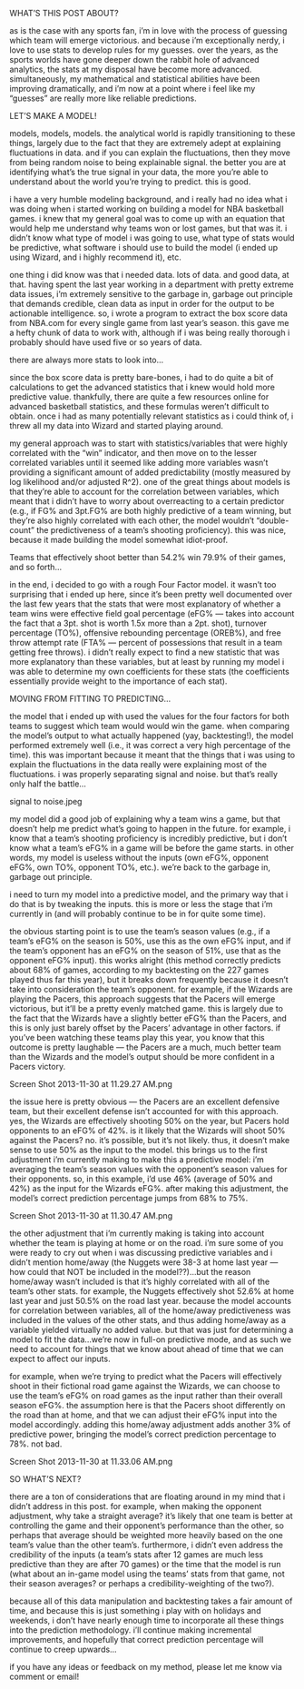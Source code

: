 WHAT’S THIS POST ABOUT?

as is the case with any sports fan, i’m in love with the process of guessing which team will emerge victorious.  and because i’m exceptionally nerdy, i love to use stats to develop rules for my guesses.  over the years, as the sports worlds have gone deeper down the rabbit hole of advanced analytics, the stats at my disposal have become more advanced.  simultaneously, my mathematical and statistical abilities have been improving dramatically, and i’m now at a point where i feel like my “guesses” are really more like reliable predictions. 

LET’S MAKE A MODEL!

models, models, models.  the analytical world is rapidly transitioning to these things, largely due to the fact that they are extremely adept at explaining fluctuations in data.  and if you can explain the fluctuations, then they move from being random noise to being explainable signal.  the better you are at identifying what’s the true signal in your data, the more you’re able to understand about the world you’re trying to predict.  this is good.


i have a very humble modeling background, and i really had no idea what i was doing when i started working on building a model for NBA basketball games.  i knew that my general goal was to come up with an equation that would help me understand why teams won or lost games, but that was it.  i didn’t know what type of model i was going to use, what type of stats would be predictive, what software i should use to build the model (i ended up using Wizard, and i highly recommend it), etc.

one thing i did know was that i needed data.  lots of data.  and good data, at that.  having spent the last year working in a department with pretty extreme data issues, i’m extremely sensitive to the garbage in, garbage out principle that demands credible, clean data as input in order for the output to be actionable intelligence.  so, i wrote a program to extract the box score data from NBA.com for every single game from last year’s season.  this gave me a hefty chunk of data to work with, although if i was being really thorough i probably should have used five or so years of data.

there are always more stats to look into...

since the box score data is pretty bare-bones, i had to do quite a bit of calculations to get the advanced statistics that i knew would hold more predictive value.  thankfully, there are quite a few resources online for advanced basketball statistics, and these formulas weren’t difficult to obtain.  once i had as many potentially relevant statistics as i could think of, i threw all my data into Wizard and started playing around.

my general approach was to start with statistics/variables that were highly correlated with the “win” indicator, and then move on to the lesser correlated variables until it seemed like adding more variables wasn’t providing a significant amount of added predictability (mostly measured by log likelihood and/or adjusted R^2).  one of the great things about models is that they’re able to account for the correlation between variables, which meant that i didn’t have to worry about overreacting to a certain predictor (e.g., if FG% and 3pt.FG% are both highly predictive of a team winning, but they’re also highly correlated with each other, the model wouldn’t “double-count” the predictiveness of a team’s shooting proficiency).  this was nice, because it made building the model somewhat idiot-proof.

Teams that effectively shoot better than 54.2% win 79.9% of their games, and so forth...

in the end, i decided to go with a rough Four Factor model.  it wasn’t too surprising that i ended up here, since it’s been pretty well documented over the last few years that the stats that were most explanatory of whether a team wins were effective field goal percentage (eFG% — takes into account the fact that a 3pt. shot is worth 1.5x more than a 2pt. shot), turnover percentage (TO%), offensive rebounding percentage (OREB%), and free throw attempt rate (FTA% — percent of possessions that result in a team getting free throws).  i didn’t really expect to find a new statistic that was more explanatory than these variables, but at least by running my model i was able to determine my own coefficients for these stats (the coefficients essentially provide weight to the importance of each stat).

MOVING FROM FITTING TO PREDICTING…

the model that i ended up with used the values for the four factors for both teams to suggest which team would would win the game.  when comparing the model’s output to what actually happened (yay, backtesting!), the model performed extremely well (i.e., it was correct a very high percentage of the time).  this was important because it meant that the things that i was using to explain the fluctuations in the data really were explaining most of the fluctuations.  i was properly separating signal and noise.  but that’s really only half the battle…

signal to noise.jpeg

my model did a good job of explaining why a team wins a game, but that doesn’t help me predict what’s going to happen in the future.  for example, i know that a team’s shooting proficiency is incredibly predictive, but i don’t know what a team’s eFG% in a game will be before the game starts.  in other words, my model is useless without the inputs (own eFG%, opponent eFG%, own TO%, opponent TO%, etc.).  we’re back to the garbage in, garbage out principle.

i need to turn my model into a predictive model, and the primary way that i do that is by tweaking the inputs.  this is more or less the stage that i’m currently in (and will probably continue to be in for quite some time).

the obvious starting point is to use the team’s season values (e.g., if a team’s eFG% on the season is 50%, use this as the own eFG% input, and if the team’s opponent has an eFG% on the season of 51%, use that as the opponent eFG% input).  this works alright (this method correctly predicts about 68% of games, according to my backtesting on the 227 games played thus far this year), but it breaks down frequently because it doesn’t take into consideration the team’s opponent.  for example, if the Wizards are playing the Pacers, this approach suggests that the Pacers will emerge victorious, but it’ll be a pretty evenly matched game.  this is largely due to the fact that the Wizards have a slightly better eFG% than the Pacers, and this is only just barely offset by the Pacers’ advantage in other factors.  if you’ve been watching these teams play this year, you know that this outcome is pretty laughable — the Pacers are a much, much better team than the Wizards and the model’s output should be more confident in a Pacers victory.

 Screen Shot 2013-11-30 at 11.29.27 AM.png

the issue here is pretty obvious — the Pacers are an excellent defensive team, but their excellent defense isn’t accounted for with this approach.  yes, the Wizards are effectively shooting 50% on the year, but Pacers hold opponents to an eFG% of 42%.  is it likely that the Wizards will shoot 50% against the Pacers?  no.  it’s possible, but it’s not likely.  thus, it doesn’t make sense to use 50% as the input to the model.  this brings us to the first adjustment i’m currently making to make this a predictive model:  i’m averaging the team’s season values with the opponent’s season values for their opponents.  so, in this example, i’d use 46% (average of 50% and 42%) as the input for the Wizards eFG%.  after making this adjustment, the model’s correct prediction percentage jumps from 68% to 75%.

Screen Shot 2013-11-30 at 11.30.47 AM.png

the other adjustment that i’m currently making is taking into account whether the team is playing at home or on the road.  i’m sure some of you were ready to cry out when i was discussing predictive variables and i didn’t mention home/away (the Nuggets were 38-3 at home last year — how could that NOT be included in the model??)…but the reason home/away wasn’t included is that it’s highly correlated with all of the team’s other stats.  for example, the Nuggets effectively shot 52.6% at home last year and just 50.5% on the road last year.  because the model accounts for correlation between variables, all of the home/away predictiveness was included in the values of the other stats, and thus adding home/away as a variable yielded virtually no added value.  but that was just for determining a model to fit the data…we’re now in full-on predictive mode, and as such we need to account for things that we know about ahead of time that we can expect to affect our inputs.

for example, when we’re trying to predict what the Pacers will effectively shoot in their fictional road game against the Wizards, we can choose to use the team’s eFG% on road games as the input rather than their overall season eFG%.  the assumption here is that the Pacers shoot differently on the road than at home, and that we can adjust their eFG% input into the model accordingly.  adding this home/away adjustment adds another 3% of predictive power, bringing the model’s correct prediction percentage to 78%.  not bad.

Screen Shot 2013-11-30 at 11.33.06 AM.png

SO WHAT’S NEXT?

there are a ton of considerations that are floating around in my mind that i didn’t address in this post.  for example, when making the opponent adjustment, why take a straight average?  it’s likely that one team is better at controlling the game and their opponent’s performance than the other, so perhaps that average should be weighted more heavily based on the one team’s value than the other team’s.  furthermore, i didn’t even address the credibility of the inputs (a team’s stats after 12 games are much less predictive than they are after 70 games) or the time that the model is run (what about an in-game model using the teams’ stats from that game, not their season averages?  or perhaps a credibility-weighting of the two?).

because all of this data manipulation and backtesting takes a fair amount of time, and because this is just something i play with on holidays and weekends, i don’t have nearly enough time to incorporate all these things into the prediction methodology.  i’ll continue making incremental improvements, and hopefully that correct prediction percentage will continue to creep upwards…

if you have any ideas or feedback on my method, please let me know via comment or email!